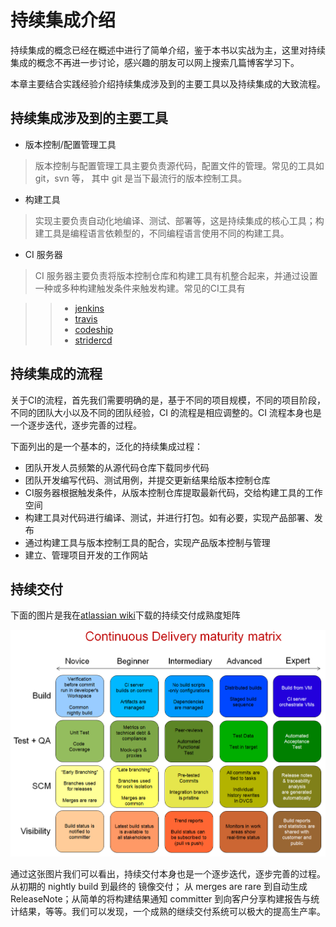 # 持续集成介绍

持续集成的概念已经在概述中进行了简单介绍，鉴于本书以实战为主，这里对持续集成的概念不再进一步讨论，感兴趣的朋友可以网上搜索几篇博客学习下。

本章主要结合实践经验介绍持续集成涉及到的主要工具以及持续集成的大致流程。

## 持续集成涉及到的主要工具

* 版本控制/配置管理工具

> 版本控制与配置管理工具主要负责源代码，配置文件的管理。常见的工具如 git，svn 等， 其中 git 是当下最流行的版本控制工具。

* 构建工具

> 实现主要负责自动化地编译、测试、部署等，这是持续集成的核心工具；构建工具是编程语言依赖型的，不同编程语言使用不同的构建工具。

* CI 服务器

> CI 服务器主要负责将版本控制仓库和构建工具有机整合起来，并通过设置一种或多种构建触发条件来触发构建。常见的CI工具有

>> * [jenkins](http://jenkins-ci.org/)
>> * [travis](https://travis-ci.com/)
>> * [codeship](https://codeship.com/)
>> * [stridercd]( http://stridercd.com)

## 持续集成的流程

关于CI的流程，首先我们需要明确的是，基于不同的项目规模，不同的项目阶段，不同的团队大小以及不同的团队经验，CI 的流程是相应调整的。CI 流程本身也是一个逐步迭代，逐步完善的过程。

下面列出的是一个基本的，泛化的持续集成过程：

* 团队开发人员频繁的从源代码仓库下载同步代码
* 团队开发编写代码、测试用例，并提交更新结果给版本控制仓库
* CI服务器根据触发条件，从版本控制仓库提取最新代码，交给构建工具的工作空间
* 构建工具对代码进行编译、测试，并进行打包。如有必要，实现产品部署、发布
* 通过构建工具与版本控制工具的配合，实现产品版本控制与管理
* 建立、管理项目开发的工作网站

## 持续交付

下面的图片是我在[atlassian wiki](https://chrisshayan.atlassian.net/wiki/display/my/2013/07/23/Continuous+Delivery+Matrix)下载的持续交付成熟度矩阵

![持续交付成熟度矩阵](ContinuousDeliveryMatrix.png)

通过这张图片我们可以看出，持续交付本身也是一个逐步迭代，逐步完善的过程。从初期的 nightly build 到最终的 镜像交付； 从 merges are rare 到自动生成 ReleaseNote；从简单的将构建结果通知 committer 到向客户分享构建报告与统计结果，等等。我们可以发现，一个成熟的继续交付系统可以极大的提高生产率。